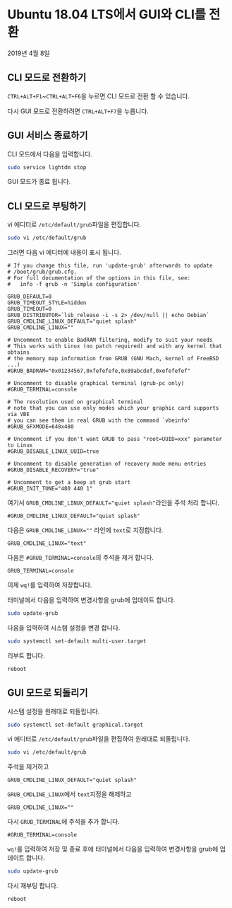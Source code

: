 # Ubuntu 18.04 LTS에서 GUI와 CLI를 전환

2019년 4월 8일

## CLI 모드로 전환하기

`CTRL+ALT+F1`~`CTRL+ALT+F6`을 누르면 CLI 모드로 전환 할 수 있습니다.

다시 GUI 모드로 전환하려면 `CTRL+ALT+F7`을 누릅니다.

## GUI 서비스 종료하기

CLI 모드에서 다음을 입력합니다.

```sh
sudo service lightdm stop
```

GUI 모드가 종료 됩니다.

## CLI 모드로 부팅하기

vi 에디터로 `/etc/default/grub`파일을 편집합니다.

```sh
sudo vi /etc/default/grub
```

그러면 다음 vi 에디터에 내용이 표시 됩니다.

```
# If you change this file, run 'update-grub' afterwards to update
# /boot/grub/grub.cfg.
# For full documentation of the options in this file, see:
#   info -f grub -n 'Simple configuration'

GRUB_DEFAULT=0
GRUB_TIMEOUT_STYLE=hidden
GRUB_TIMEOUT=0
GRUB_DISTRIBUTOR=`lsb_release -i -s 2> /dev/null || echo Debian`
GRUB_CMDLINE_LINUX_DEFAULT="quiet splash"
GRUB_CMDLINE_LINUX=""

# Uncomment to enable BadRAM filtering, modify to suit your needs
# This works with Linux (no patch required) and with any kernel that obtains
# the memory map information from GRUB (GNU Mach, kernel of FreeBSD ...)
#GRUB_BADRAM="0x01234567,0xfefefefe,0x89abcdef,0xefefefef"

# Uncomment to disable graphical terminal (grub-pc only)
#GRUB_TERMINAL=console

# The resolution used on graphical terminal
# note that you can use only modes which your graphic card supports via VBE
# you can see them in real GRUB with the command `vbeinfo'
#GRUB_GFXMODE=640x480

# Uncomment if you don't want GRUB to pass "root=UUID=xxx" parameter to Linux
#GRUB_DISABLE_LINUX_UUID=true

# Uncomment to disable generation of recovery mode menu entries
#GRUB_DISABLE_RECOVERY="true"

# Uncomment to get a beep at grub start
#GRUB_INIT_TUNE="480 440 1"                  
```

여기서 `GRUB_CMDLINE_LINUX_DEFAULT="quiet splash"`라인을 주석 처리 합니다.

```
#GRUB_CMDLINE_LINUX_DEFAULT="quiet splash"
```

다음은 `GRUB_CMDLINE_LINUX=""` 라인에 `text`로 지정합니다.

```
GRUB_CMDLINE_LINUX="text"
```

다음은  `#GRUB_TERMINAL=console`의 주석을 제거 합니다.

```
GRUB_TERMINAL=console
```

이제 `wq!`를 입력하여 저장합니다.

터미널에서 다음을 입력하여 변경사항을 grub에 업데이트 합니다.

```sh
sudo update-grub
```

다음을 입력하여 시스템 설정을 변경 합니다.

```sh
sudo systemctl set-default multi-user.target
```

리부트 합니다.

```sh
reboot
```

## GUI 모드로 되돌리기

시스템 설정을 원래대로 되돌립니다.

```sh
sudo systemctl set-default graphical.target
```

vi 에디터로 `/etc/default/grub`파일을 편집하여 원래대로 되돌립니다.

```sh
sudo vi /etc/default/grub
```

주석을 제거하고

```
GRUB_CMDLINE_LINUX_DEFAULT="quiet splash"
```

`GRUB_CMDLINE_LINUX`에서 `text`지정을 해제하고

```
GRUB_CMDLINE_LINUX=""
```

다시 `GRUB_TERMINAL`에 주석을 추가 합니다.

```
#GRUB_TERMINAL=console
```

`wq!`를 입력하여 저장 및 종료 후에 터미널에서 다음을 입력하여 변경사항을 grub에 업데이트 합니다.

```sh
sudo update-grub
```

다시 재부팅 합니다.

```sh
reboot
```


